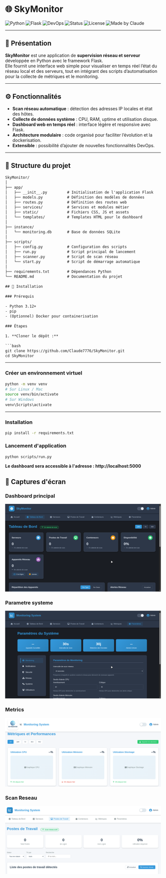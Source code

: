 # 🌐 SkyMonitor

![Python](https://img.shields.io/badge/Python-3.12-blue?logo=python)
![Flask](https://img.shields.io/badge/Flask-Framework-black?logo=flask)
![DevOps](https://img.shields.io/badge/DevOps-Monitoring-orange?logo=docker)
![Status](https://img.shields.io/badge/Status-Active-success)
![License](https://img.shields.io/badge/License-MIT-green)
![Made by Claude](https://img.shields.io/badge/Made%20with%20❤️%20by-Claude%20Médine%20GAMBIGHA-red)

---

## 🧠 Présentation

**SkyMonitor** est une application de **supervision réseau et serveur** développée en Python avec le framework Flask.  
Elle fournit une interface web simple pour visualiser en temps réel l’état du réseau local et des serveurs, tout en intégrant des scripts d’automatisation pour la collecte de métriques et le monitoring.

---

## ⚙️ Fonctionnalités

- **Scan réseau automatique** : détection des adresses IP locales et état des hôtes.
- **Collecte de données système** : CPU, RAM, uptime et utilisation disque.
- **Dashboard web en temps réel** : interface légère et responsive avec Flask.
- **Architecture modulaire** : code organisé pour faciliter l’évolution et la dockerisation.
- **Extensible** : possibilité d’ajouter de nouvelles fonctionnalités DevOps.

---

## 🧩 Structure du projet

```text
SkyMonitor/
│
├── app/
│   ├── __init__.py         # Initialisation de l'application Flask
│   ├── models.py           # Définition des modèles de données
│   ├── routes.py           # Définition des routes web
│   ├── services/           # Services et modules métier
│   ├── static/             # Fichiers CSS, JS et assets
│   └── templates/          # Templates HTML pour le dashboard
│
├── instance/
│   └── monitoring.db       # Base de données SQLite
│
├── scripts/
│   ├── config.py           # Configuration des scripts
│   ├── run.py              # Script principal de lancement
│   ├── scanner.py          # Script de scan réseau
│   └── start.py            # Script de démarrage automatique
│
├── requirements.txt        # Dépendances Python
└── README.md               # Documentation du projet

## 🚀 Installation

### Prérequis

- Python 3.12+
- pip
- (Optionnel) Docker pour containerisation

### Étapes

1. **Cloner le dépôt :**

```bash
git clone https://github.com/Claude7776/SkyMonitor.git
cd SkyMonitor
```
---------

### Créer un environnement virtuel

```bash
python -m venv venv
# Sur Linux / Mac
source venv/bin/activate
# Sur Windows
venv\Scripts\activate
```
----------------
### Installation

```bash
pip install -r requirements.txt
```

### Lancement d'application

```bash
python scripts/run.py
```

**Le dashboard sera accessible à l'adresse : http://localhost:5000**

## 📸 Captures d'écran

### Dashboard principal
![Dashboard SkyMonitor](/monitoring-app/app/static/images/dashboard.png)

### Parametre systeme
![Parametre](/monitoring-app/app/static/images/parametre.png)


### Metrics
![Métrics](/monitoring-app/app/static/images/metric.png)

### Scan Reseau
![Scan Réseaux](/monitoring-app/app/static/images/scan_network.png)

